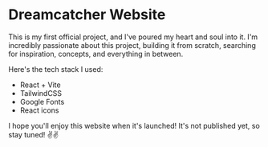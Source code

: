 # Dreamcatcher Website

This is my first official project, and I've poured my heart and soul into it. I'm incredibly passionate about this project, building it from scratch, searching for inspiration, concepts, and everything in between.

Here's the tech stack I used:
- React + Vite
- TailwindCSS
- Google Fonts
- React icons

I hope you'll enjoy this website when it's launched! It's not published yet, so stay tuned! ✌️✌️
